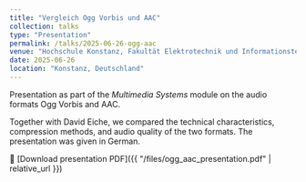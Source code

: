 ```yaml
---
title: "Vergleich Ogg Vorbis und AAC"
collection: talks
type: "Presentation"
permalink: /talks/2025-06-26-ogg-aac
venue: "Hochschule Konstanz, Fakultät Elektrotechnik und Informationstechnik"
date: 2025-06-26
location: "Konstanz, Deutschland"
---
```


Presentation as part of the *Multimedia Systems* module on the audio formats Ogg Vorbis and AAC.  

Together with David Eiche, we compared the technical characteristics, compression methods, and audio quality of the two formats. The presentation was given in German.

📄 [Download presentation PDF]({{ "/files/ogg_aac_presentation.pdf" | relative_url }})
